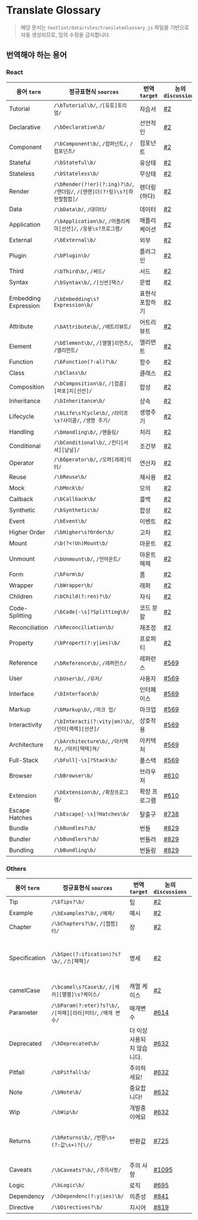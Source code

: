 # Translate Glossary

> 해당 문서는 `textlint/data/rules/translateGlossary.js` 파일을 기반으로 자동 생성되므로, 임의 수정을 금지합니다.

## 번역해야 하는 용어

### React

용어 `term`|정규표현식 `sources`|번역 `target`|논의 `discussions`|비고 `note`|
---|---|---|---|---|
Tutorial|`/\bTutorial\b/`, `/[듀튜]토리얼/`|자습서|[#2](https://github.com/reactjs/ko.react.dev/issues/2)||
Declarative|`/\bDeclarative\b/`|선언적인|[#2](https://github.com/reactjs/ko.react.dev/issues/2)||
Component|`/\bComponent\b/`, `/컴퍼넌트/`, `/컴포넌츠/`|컴포넌트|[#2](https://github.com/reactjs/ko.react.dev/issues/2)||
Stateful|`/\bStateful\b/`|유상태|[#2](https://github.com/reactjs/ko.react.dev/issues/2)||
Stateless|`/\bStateless\b/`|무상태|[#2](https://github.com/reactjs/ko.react.dev/issues/2)||
Render|`/\bRender(?!er)(?:ing)?\b/`, `/랜더링/`, `/[렌랜]더(?!링)\s?[하한할함합]/`|렌더링(하다)|[#2](https://github.com/reactjs/ko.react.dev/issues/2)||
Data|`/\bData\b/`, `/대이터/`|데이터|[#2](https://github.com/reactjs/ko.react.dev/issues/2)||
Application|`/\bApplication\b/`, `/어플리케이[선션]/`, `/응용\s?프로그램/`|애플리케이션|[#2](https://github.com/reactjs/ko.react.dev/issues/2)||
External|`/\bExternal\b/`|외부|[#2](https://github.com/reactjs/ko.react.dev/issues/2)||
Plugin|`/\bPlugin\b/`|플러그인|[#2](https://github.com/reactjs/ko.react.dev/issues/2)||
Third|`/\bThird\b/`, `/써드/`|서드|[#2](https://github.com/reactjs/ko.react.dev/issues/2)||
Syntax|`/\bSyntax\b/`, `/[신씬]택스/`|문법|[#2](https://github.com/reactjs/ko.react.dev/issues/2)||
Embedding Expression|`/\bEmbedding\s?Expression\b/`|표현식 포함하기|[#2](https://github.com/reactjs/ko.react.dev/issues/2)||
Attribute|`/\bAttribute\b/`, `/애트리뷰트/`|어트리뷰트|[#2](https://github.com/reactjs/ko.react.dev/issues/2)||
Element|`/\bElement\b/`, `/[엘앨]리먼츠/`, `/앨리먼트/`|엘리먼트|[#2](https://github.com/reactjs/ko.react.dev/issues/2)||
Function|`/\bFunction(?:al)?\b/`|함수|[#2](https://github.com/reactjs/ko.react.dev/issues/2)||
Class|`/\bClass\b/`|클래스|[#2](https://github.com/reactjs/ko.react.dev/issues/2)||
Composition|`/\bComposition\b/`, `/[컴콤][퍼포]지[선션]/`|합성|[#2](https://github.com/reactjs/ko.react.dev/issues/2)||
Inheritance|`/\bInheritance\b/`|상속|[#2](https://github.com/reactjs/ko.react.dev/issues/2)||
Lifecycle|`/\bLife\s?Cycle\b/`, `/라이프\s?사이클/`, `/생명 주기/`|생명주기|[#2](https://github.com/reactjs/ko.react.dev/issues/2)||
Handling|`/\bHandling\b/`, `/핸들링/`|처리|[#2](https://github.com/reactjs/ko.react.dev/issues/2)||
Conditional|`/\bConditional\b/`, `/컨디[서셔][날널]/`|조건부|[#2](https://github.com/reactjs/ko.react.dev/issues/2)||
Operator|`/\bOperator\b/`, `/오퍼[레래]이터/`|연산자|[#2](https://github.com/reactjs/ko.react.dev/issues/2)||
Reuse|`/\bReuse\b/`|재사용|[#2](https://github.com/reactjs/ko.react.dev/issues/2)||
Mock|`/\bMock\b/`|모의|[#2](https://github.com/reactjs/ko.react.dev/issues/2)||
Callback|`/\bCallback\b/`|콜백|[#2](https://github.com/reactjs/ko.react.dev/issues/2)||
Synthetic|`/\bSynthetic\b/`|합성|[#2](https://github.com/reactjs/ko.react.dev/issues/2)||
Event|`/\bEvent\b/`|이벤트|[#2](https://github.com/reactjs/ko.react.dev/issues/2)||
Higher Order|`/\bHigher\s?Order\b/`|고차|[#2](https://github.com/reactjs/ko.react.dev/issues/2)||
Mount|`/\b(?<!Un)Mount\b/`|마운트|[#2](https://github.com/reactjs/ko.react.dev/issues/2)||
Unmount|`/\bUnmount\b/`, `/언마운트/`|마운트 해제|[#2](https://github.com/reactjs/ko.react.dev/issues/2)||
Form|`/\bForm\b/`|폼|[#2](https://github.com/reactjs/ko.react.dev/issues/2)||
Wrapper|`/\bWrapper\b/`|래퍼|[#2](https://github.com/reactjs/ko.react.dev/issues/2)||
Children|`/\bChild(?:ren)?\b/`|자식|[#2](https://github.com/reactjs/ko.react.dev/issues/2)||
Code-Splitting|`/\bCode[-\s]?Splitting\b/`|코드 분할|[#2](https://github.com/reactjs/ko.react.dev/issues/2)||
Reconciliation|`/\bReconciliation\b/`|재조정|[#2](https://github.com/reactjs/ko.react.dev/issues/2)||
Property|`/\bPropert(?:y\|ies)\b/`|프로퍼티|[#2](https://github.com/reactjs/ko.react.dev/issues/2)||
Reference|`/\bReference\b/`, `/래퍼런스/`|레퍼런스|[#569](https://github.com/reactjs/ko.react.dev/issues/569)||
User|`/\bUser\b/`, `/유저/`|사용자|[#569](https://github.com/reactjs/ko.react.dev/issues/569)||
Interface|`/\bInterface\b/`|인터페이스|[#569](https://github.com/reactjs/ko.react.dev/issues/569)||
Markup|`/\bMarkup\b/`, `/마크 업/`|마크업|[#569](https://github.com/reactjs/ko.react.dev/issues/569)||
Interactivity|`/\bInteracti(?:vity\|on)\b/`, `/인터[랙렉][선션]/`|상호작용|[#569](https://github.com/reactjs/ko.react.dev/issues/569)||
Architecture|`/\bArchitecture\b/`, `/아키택처/`, `/아키[택텍]쳐/`|아키텍처|[#569](https://github.com/reactjs/ko.react.dev/issues/569)||
Full-Stack|`/\bFull[-\s]?Stack\b/`|풀스택|[#569](https://github.com/reactjs/ko.react.dev/issues/569)||
Browser|`/\bBrowser\b/`|브라우저|[#610](https://github.com/reactjs/ko.react.dev/issues/610)||
Extension|`/\bExtension\b/`, `/확장프로그램/`|확장 프로그램|[#610](https://github.com/reactjs/ko.react.dev/issues/610)||
Escape Hatches|`/\bEscape[-\s]?Hatches\b/`|탈출구|[#738](https://github.com/reactjs/ko.react.dev/issues/738)||
Bundle|`/\bBundles?\b/`|번들|[#829](https://github.com/reactjs/ko.react.dev/issues/829)||
Bundler|`/\bBundlers?\b/`|번들러|[#829](https://github.com/reactjs/ko.react.dev/issues/829)||
Bundling|`/\bBundling\b/`|번들링|[#829](https://github.com/reactjs/ko.react.dev/issues/829)||

### Others

용어 `term`|정규표현식 `sources`|번역 `target`|논의 `discussions`|비고 `note`|
---|---|---|---|---|
Tip|`/\bTips?\b/`|팁|[#2](https://github.com/reactjs/ko.react.dev/issues/2)||
Example|`/\bExamples?\b/`, `/예제/`|예시|[#2](https://github.com/reactjs/ko.react.dev/issues/2)||
Chapter|`/\bChapters?\b/`, `/[챕쳅]터/`|장|[#2](https://github.com/reactjs/ko.react.dev/issues/2)||
Specification|`/\bSpec(?:ification)?s?\b/`, `/스[펙팩]/`|명세|[#2](https://github.com/reactjs/ko.react.dev/issues/2)|Spec도 동일하게 번역|
camelCase|`/\bcamel\s?Case\b/`, `/[캐카][맬멜]\s?케이스/`|캐멀 케이스|[#2](https://github.com/reactjs/ko.react.dev/issues/2)||
Parameter|`/\bParam(?:eter)?s?\b/`, `/[파패][라러]미터/`, `/매개 변수/`|매개변수|[#614](https://github.com/reactjs/ko.react.dev/issues/614)||
Deprecated|`/\bDeprecated\b/`|더 이상 사용되지 않습니다.|[#632](https://github.com/reactjs/ko.react.dev/issues/632)||
Pitfall|`/\bPitfall\b/`|주의하세요!|[#632](https://github.com/reactjs/ko.react.dev/issues/632)||
Note|`/\bNote\b/`|중요합니다!|[#632](https://github.com/reactjs/ko.react.dev/issues/632)||
Wip|`/\bWip\b/`|개발중이에요|[#632](https://github.com/reactjs/ko.react.dev/issues/632)||
Returns|`/\bReturns\b/`, `/반환\s+(?:값\s+)?{\//`|반환값|[#725](https://github.com/reactjs/ko.react.dev/issues/725)|제목에 사용된 경우|
Caveats|`/\bCaveats?\b/`, `/주의사항/`|주의 사항|[#1095](https://github.com/reactjs/ko.react.dev/issues/1095)||
Logic|`/\bLogic\b/`|로직|[#695](https://github.com/reactjs/ko.react.dev/issues/695)||
Dependency|`/\bDependenc(?:y\|ies)\b/`|의존성|[#841](https://github.com/reactjs/ko.react.dev/issues/841)||
Directive|`/\bDirectives?\b/`|지시어|[#819](https://github.com/reactjs/ko.react.dev/issues/819)||

